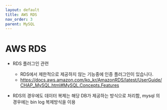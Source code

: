 ```yaml
---
layout: default
title: AWS RDS
nav_order: 3
parent: MySQL
---
```


# AWS RDS
 * RDS 플러그인 관련
   * RDS에서 제한적으로 제공하지 않는 기능중에 인증 플러그인이 있습니다.
   * https://docs.aws.amazon.com/ko_kr/AmazonRDS/latest/UserGuide/CHAP_MySQL.html#MySQL.Concepts.Features

 * RDS의 경우에도 데이터 복제는 해당 DB가 제공하는 방식으로 처리함, mysql 의 경우에는  bin log 복제방식을 이용